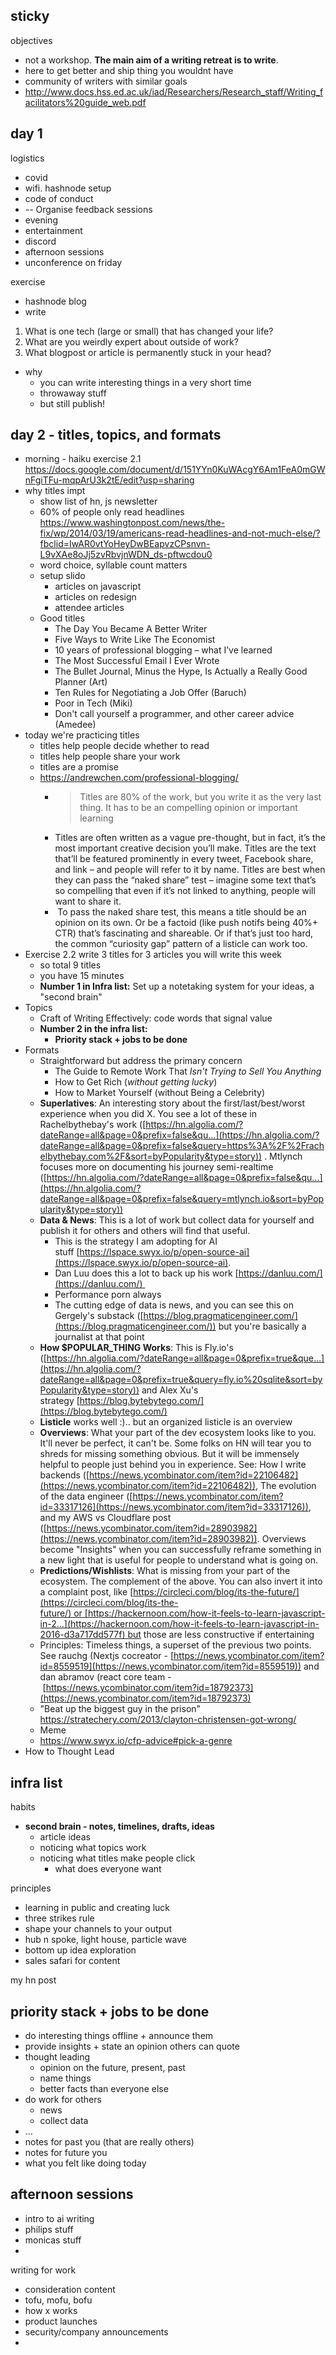 ## sticky

objectives
- not a workshop. **The main aim of a writing retreat is to write**.
- here to get better and ship thing you wouldnt have
- community of writers with similar goals
- http://www.docs.hss.ed.ac.uk/iad/Researchers/Research_staff/Writing_facilitators%20guide_web.pdf

## day 1

logistics 
- covid 
- wifi. hashnode setup
- code of conduct
- -- Organise feedback sessions
- evening
- entertainment
- discord
- afternoon sessions
- unconference on friday


exercise
- hashnode blog
- write 
1. ​What is one tech (large or small) that has changed your life?
2. ​What are you weirdly expert about outside of work?
3. ​What blogpost or article is permanently stuck in your head? 
- why
	- you can write interesting things in a very short time
	- throwaway stuff
	- but still publish!

## day 2 - titles, topics, and formats

- morning - haiku exercise 2.1 https://docs.google.com/document/d/151YYn0KuWAcgY6Am1FeA0mGWnFgiTFu-mqpArU3k2tE/edit?usp=sharing
- why titles impt
	- show list of hn, js newsletter
	- 60% of people only read headlines https://www.washingtonpost.com/news/the-fix/wp/2014/03/19/americans-read-headlines-and-not-much-else/?fbclid=IwAR0vtYoHeyDwBEapvzCPsnvn-L9vXAe8oJj5zvRbvjnWDN_ds-pftwcdou0
	- word choice, syllable count matters
	- setup slido
		- articles on javascript
		- articles on redesign
		- attendee articles
	- Good titles 
		- The Day You Became A Better Writer
		- Five Ways to Write Like The Economist
		- 10 years of professional blogging – what I’ve learned
		- The Most Successful Email I Ever Wrote
		- The Bullet Journal, Minus the Hype, Is Actually a Really Good Planner (Art)
		- Ten Rules for Negotiating a Job Offer (Baruch)
		- Poor in Tech (Miki)
		- Don't call yourself a programmer, and other career advice (Amedee)
- today we're practicing titles
	- titles help people decide whether to read
	- titles help people share your work
	- titles are a promise
	- https://andrewchen.com/professional-blogging/
		- > Titles are 80% of the work, but you write it as the very last thing. It has to be an compelling opinion or important learning
		- Titles are often written as a vague pre-thought, but in fact, it’s the most important creative decision you’ll make. Titles are the text that’ll be featured prominently in every tweet, Facebook share, and link – and people will refer to it by name. Titles are best when they can pass the “naked share” test – imagine some text that’s so compelling that even if it’s not linked to anything, people will want to share it.
		-  To pass the naked share test, this means a title should be an opinion on its own. Or be a factoid (like push notifs being 40%+ CTR) that’s fascinating and shareable. Or if that’s just too hard, the common “curiosity gap” pattern of a listicle can work too.
- Exercise 2.2 write 3 titles for 3 articles you will write this week
	- so total 9 titles
	- you have 15 minutes
	- **Number 1 in Infra list:** Set up a notetaking system for your ideas, a "second brain"
- Topics
	- Craft of Writing Effectively: code words that signal value
	- **Number 2 in the infra list:** 
		- **Priority stack + jobs to be done**
- Formats
	- Straightforward but address the primary concern
		- The Guide to Remote Work That *Isn't Trying to Sell You Anything*
		- How to Get Rich (*without getting lucky*)
		- How to Market Yourself (without Being a Celebrity)
	- **Superlatives**: An interesting story about the first/last/best/worst experience when you did X. You see a lot of these in Rachelbythebay's work ([https://hn.algolia.com/?dateRange=all&page=0&prefix=false&qu...](https://hn.algolia.com/?dateRange=all&page=0&prefix=false&query=https%3A%2F%2Frachelbythebay.com%2F&sort=byPopularity&type=story)) . Mtlynch focuses more on documenting his journey semi-realtime ([https://hn.algolia.com/?dateRange=all&page=0&prefix=false&qu...](https://hn.algolia.com/?dateRange=all&page=0&prefix=false&query=mtlynch.io&sort=byPopularity&type=story))
	- **Data & News**: This is a lot of work but collect data for yourself and publish it for others and others will find that useful. 
		- This is the strategy I am adopting for AI stuff [https://lspace.swyx.io/p/open-source-ai](https://lspace.swyx.io/p/open-source-ai). 
		- Dan Luu does this a lot to back up his work [https://danluu.com/](https://danluu.com/) 
		- Performance porn always 
		- The cutting edge of data is news, and you can see this on Gergely's substack ([https://blog.pragmaticengineer.com/](https://blog.pragmaticengineer.com/)) but you're basically a journalist at that point
	- **How $POPULAR_THING Works**: This is Fly.io's ([https://hn.algolia.com/?dateRange=all&page=0&prefix=true&que...](https://hn.algolia.com/?dateRange=all&page=0&prefix=true&query=fly.io%20sqlite&sort=byPopularity&type=story)) and Alex Xu's strategy [https://blog.bytebytego.com/](https://blog.bytebytego.com/)
	- **Listicle** works well :).. but an organized listicle is an overview
	- **Overviews**: What your part of the dev ecosystem looks like to you. It'll never be perfect, it can't be. Some folks on HN will tear you to shreds for missing something obvious. But it will be immensely helpful to people just behind you in experience. See: How I write backends ([https://news.ycombinator.com/item?id=22106482](https://news.ycombinator.com/item?id=22106482)), The evolution of the data engineer ([https://news.ycombinator.com/item?id=33317126](https://news.ycombinator.com/item?id=33317126)), and my AWS vs Cloudflare post ([https://news.ycombinator.com/item?id=28903982](https://news.ycombinator.com/item?id=28903982)). Overviews become "Insights" when you can successfully reframe something in a new light that is useful for people to understand what is going on.
	- **Predictions/Wishlists**: What is missing from your part of the ecosystem. The complement of the above. You can also invert it into a complaint post, like [https://circleci.com/blog/its-the-future/](https://circleci.com/blog/its-the-future/) or [https://hackernoon.com/how-it-feels-to-learn-javascript-in-2...](https://hackernoon.com/how-it-feels-to-learn-javascript-in-2016-d3a717dd577f) but those are less constructive if entertaining
	- Principles: Timeless things, a superset of the previous two points. See rauchg (Nextjs cocreator - [https://news.ycombinator.com/item?id=8559519](https://news.ycombinator.com/item?id=8559519)) and dan abramov (react core team - [https://news.ycombinator.com/item?id=18792373](https://news.ycombinator.com/item?id=18792373)
	- "Beat up the biggest guy in the prison" https://stratechery.com/2013/clayton-christensen-got-wrong/
	- Meme
	- https://www.swyx.io/cfp-advice#pick-a-genre
-  How to Thought Lead



## infra list

habits
- **second brain - notes, timelines, drafts, ideas**
	- article ideas
	- noticing what topics work
	- noticing what titles make people click
		- what does everyone want

principles 
- learning in public and creating luck
- three strikes rule
- shape your channels to your output
- hub n spoke, light house, particle wave
- bottom up idea exploration
- sales safari for content

my hn post

## priority stack + jobs to be done

- do interesting things offline + announce them
- provide insights + state an opinion others can quote 
- thought leading
	- opinion on the future, present, past
	- name things
	- better facts than everyone else
- do work for others
	- news
	- collect data
- …
- notes for past you (that are really others)
- notes for future you
- what you felt like doing today


## afternoon sessions
- intro to ai writing
- philips stuff
- monicas stuff
- 

writing for work
- consideration content
- tofu, mofu, bofu
- how x works
- product launches
- security/company announcements
- 